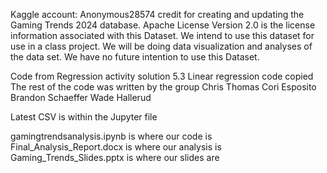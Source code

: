Kaggle account:  Anonymous28574 credit for creating and updating the Gaming Trends 2024 database.
Apache License Version 2.0 is the license information associated with this Dataset.
We intend to use this dataset for use in a class project. 
We will be doing data visualization and analyses of the data set. 
We have no future intention to use this Dataset.

Code from Regression activity solution  5.3  Linear regression code copied
The rest of the code was written by the group
Chris Thomas
Cori Esposito
Brandon Schaeffer
Wade Hallerud

Latest CSV is within the Jupyter file

gamingtrendsanalysis.ipynb is where our code is
Final_Analysis_Report.docx is where our analysis is 
Gaming_Trends_Slides.pptx is where our slides are

